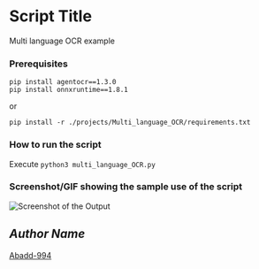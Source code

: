 # Script Title
<!--Remove the below lines and add yours -->
Multi language OCR example

### Prerequisites
<!--Remove the below lines and add yours -->
```shell
pip install agentocr==1.3.0
pip install onnxruntime==1.8.1
```
or
```shell
pip install -r ./projects/Multi_language_OCR/requirements.txt
```
### How to run the script
Execute `python3 multi_language_OCR.py`  


### Screenshot/GIF showing the sample use of the script
<!--Remove the below lines and add yours -->
![Screenshot of the Output](Screenshot.png)

## *Author Name*
[Abadd-994](https://github.com/Abadd-994)
